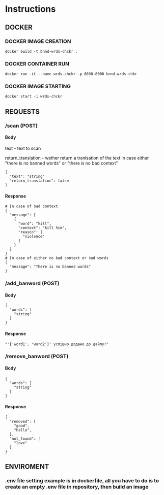 # Instructions
## DOCKER 

### DOCKER IMAGE CREATION
```
docker build -t bnnd-wrds-chckr .
```

### DOCKER CONTAINER RUN
```
docker run -it --name wrds-chckr -p 8000:8000 bnnd-wrds-chkr
```

### DOCKER IMAGE STARTING
```
docker start -i wrds-chckr
```

## REQUESTS

### /scan (POST)
#### Body
text - text to scan

return_translation - wether return a tranlsation of the text in case either "there is no banned words" or "there is no bad context"
```
{
  "text": "string"
  "return_translation": false 
}
```
#### Response
```
# In case of bad context
{
  "message": [
    {
      "word": "kill",
      "context": "kill him",
      "reason": [
        "violence"
      ]
    }
  ]
}
# In case of either no bad context or bad words
{
  "message": "There is no banned words"
}
```
### /add_banword (POST)
#### Body
```
{
  "words": [
    "string"
  ]
}
```
#### Response
```
"'['word1', 'word2']' успішно додано до файлу!"
```

### /remove_banword (POST)
#### Body
```
{
  "words": [
    "string"
  ]
}
```
#### Response
```
{
  "removed": [
    "good",
    "hello",
  ],
  "not_found": [
    "love"
  ]
}
```
## ENVIROMENT 
### **.env file setting example is in dockerfile, all you have to do is to create an empty .env file in repository, then build an image**
